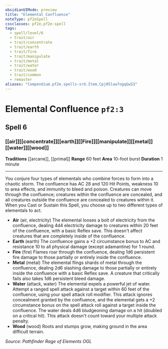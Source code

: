 ```yaml
---
obsidianUIMode: preview
title: "Elemental Confluence"
noteType: pf2eSpell
cssclasses: pf2e,pf2e-spell
tags:
  - spell/level/6
  - trait/air
  - trait/concentrate
  - trait/earth
  - trait/fire
  - trait/manipulate
  - trait/metal
  - trait/water
  - trait/wood
  - trait/common
  - remaster
aliases: "Compendium.pf2e.spells-srd.Item.Cpj05laa7ogqGwS3" 
---
```

# Elemental Confluence  `pf2:3`  
## Spell 6
### [[air]][[concentrate]][[earth]][[Fire]][[manipulate]][[metal]][[water]][[wood]]
**Traditions** [[arcane]], [[primal]]
**Range** 60 feet
**Area** 10-foot burst
**Duration** 1 minute
* * * 
You conjure four types of elementals who combine forces to form into a chaotic storm. The confluence has AC 28 and 120 Hit Points, weakness 10 to area effects, and immunity to bleed and poison. Creatures can move through the confluence; creatures within the confluence are concealed, and all creatures outside the confluence are concealed to creatures within it. When you Cast or Sustain this Spell, you choose up to two different types of elementals to act.

*   **Air** (air, electricity) The elemental looses a bolt of electricity from the confluence, dealing 4d4 electricity damage to creatures within 20 feet of the confluence, with a basic Reflex save. This doesn't affect creatures that are completely inside of the confluence.
*   **Earth** (earth) The confluence gains a +2 circumstance bonus to AC and resistance 10 to all physical damage (except adamantine) for 1 round.
*   **Fire** (fire) Flames roar through the confluence, dealing 1d6 persistent fire damage to those partially or entirely inside the confluence.
*   **Metal** (metal) The elemental flings shards of metal through the confluence, dealing 2d6 slashing damage to those partially or entirely inside the confluence with a basic Reflex save. A creature that critically fails also takes 1d6 persistent bleed damage.
*   **Water** (attack, water) The elemental expels a powerful jet of water. Attempt a ranged spell attack against a target within 60 feet of the confluence, using your spell attack roll modifier. This attack ignores concealment granted by the confluence, and the elemental gets a +2 circumstance bonus on the spell attack roll against a target inside the confluence. The water deals 4d6 bludgeoning damage on a hit (doubled on a critical hit). This attack doesn't count toward your multiple attack penalty.
*   **Wood** (wood) Roots and stumps grow, making ground in the area difficult terrain.

*Source: Pathfinder Rage of Elements*
*OGL*